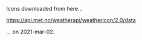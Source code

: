Icons downloaded from here...

<https://api.met.no/weatherapi/weathericon/2.0/data>

... on 2021-mar-02.
